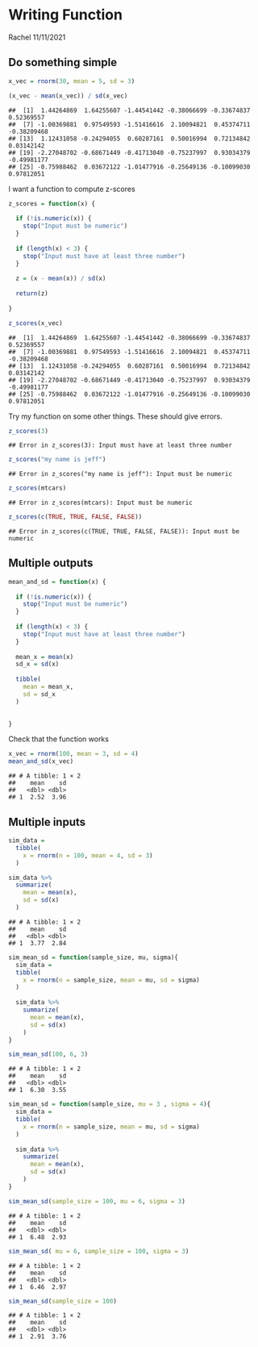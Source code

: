 Writing Function
================
Rachel
11/11/2021

## Do something simple

``` r
x_vec = rnorm(30, mean = 5, sd = 3)

(x_vec - mean(x_vec)) / sd(x_vec)
```

    ##  [1]  1.44264869  1.64255607 -1.44541442 -0.38066699 -0.33674837  0.52369557
    ##  [7] -1.00369881  0.97549593 -1.51416616  2.10094821  0.45374711 -0.38209468
    ## [13]  1.12431058 -0.24294055  0.60287161  0.50016994  0.72134842  0.03142142
    ## [19] -2.27048702 -0.68671449 -0.41713040 -0.75237997  0.93034379 -0.49981177
    ## [25] -0.75988462  0.03672122 -1.01477916 -0.25649136 -0.10099030  0.97812051

I want a function to compute z-scores

``` r
z_scores = function(x) {
  
  if (!is.numeric(x)) {
    stop("Input must be numeric")
  }
  
  if (length(x) < 3) {
    stop("Input must have at least three number")
  }
  
  z = (x - mean(x)) / sd(x)
  
  return(z)
  
}

z_scores(x_vec)
```

    ##  [1]  1.44264869  1.64255607 -1.44541442 -0.38066699 -0.33674837  0.52369557
    ##  [7] -1.00369881  0.97549593 -1.51416616  2.10094821  0.45374711 -0.38209468
    ## [13]  1.12431058 -0.24294055  0.60287161  0.50016994  0.72134842  0.03142142
    ## [19] -2.27048702 -0.68671449 -0.41713040 -0.75237997  0.93034379 -0.49981177
    ## [25] -0.75988462  0.03672122 -1.01477916 -0.25649136 -0.10099030  0.97812051

Try my function on some other things. These should give errors.

``` r
z_scores(3)
```

    ## Error in z_scores(3): Input must have at least three number

``` r
z_scores("my name is jeff")
```

    ## Error in z_scores("my name is jeff"): Input must be numeric

``` r
z_scores(mtcars)
```

    ## Error in z_scores(mtcars): Input must be numeric

``` r
z_scores(c(TRUE, TRUE, FALSE, FALSE))
```

    ## Error in z_scores(c(TRUE, TRUE, FALSE, FALSE)): Input must be numeric

## Multiple outputs

``` r
mean_and_sd = function(x) {
  
  if (!is.numeric(x)) {
    stop("Input must be numeric")
  }
  
  if (length(x) < 3) {
    stop("Input must have at least three number")
  }
  
  mean_x = mean(x)
  sd_x = sd(x)
  
  tibble(
    mean = mean_x,
    sd = sd_x
  )

  
}
```

Check that the function works

``` r
x_vec = rnorm(100, mean = 3, sd = 4)
mean_and_sd(x_vec)
```

    ## # A tibble: 1 × 2
    ##    mean    sd
    ##   <dbl> <dbl>
    ## 1  2.52  3.96

## Multiple inputs

``` r
sim_data = 
  tibble(
    x = rnorm(n = 100, mean = 4, sd = 3)
  )

sim_data %>% 
  summarize(
    mean = mean(x),
    sd = sd(x)
  )
```

    ## # A tibble: 1 × 2
    ##    mean    sd
    ##   <dbl> <dbl>
    ## 1  3.77  2.84

``` r
sim_mean_sd = function(sample_size, mu, sigma){
  sim_data = 
  tibble(
    x = rnorm(n = sample_size, mean = mu, sd = sigma)
  )
  
  sim_data %>% 
    summarize(
      mean = mean(x),
      sd = sd(x)
    )
}

sim_mean_sd(100, 6, 3)
```

    ## # A tibble: 1 × 2
    ##    mean    sd
    ##   <dbl> <dbl>
    ## 1  6.30  3.55

``` r
sim_mean_sd = function(sample_size, mu = 3 , sigma = 4){
  sim_data = 
  tibble(
    x = rnorm(n = sample_size, mean = mu, sd = sigma)
  )
  
  sim_data %>% 
    summarize(
      mean = mean(x),
      sd = sd(x)
    )
}

sim_mean_sd(sample_size = 100, mu = 6, sigma = 3)
```

    ## # A tibble: 1 × 2
    ##    mean    sd
    ##   <dbl> <dbl>
    ## 1  6.48  2.93

``` r
sim_mean_sd( mu = 6, sample_size = 100, sigma = 3)
```

    ## # A tibble: 1 × 2
    ##    mean    sd
    ##   <dbl> <dbl>
    ## 1  6.46  2.97

``` r
sim_mean_sd(sample_size = 100)
```

    ## # A tibble: 1 × 2
    ##    mean    sd
    ##   <dbl> <dbl>
    ## 1  2.91  3.76
